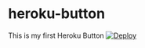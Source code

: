 # heroku-button
This is my first Heroku Button
[![Deploy](https://www.herokucdn.com/deploy/button.svg)](https://heroku.com/deploy?template=https://github.com/heroku/node-js-getting-started)
